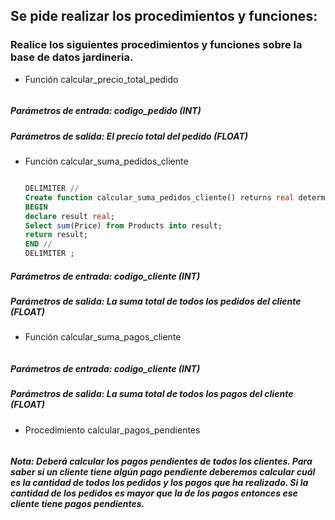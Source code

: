 ## Se pide realizar los procedimientos y funciones:

### Realice los siguientes procedimientos y funciones sobre la base de datos jardineria.

- Función calcular_precio_total_pedido

    ```sql


    ```

##### Parámetros de entrada: codigo_pedido (INT)
##### Parámetros de salida: El precio total del pedido (FLOAT)

-  Función calcular_suma_pedidos_cliente

    ```sql

    DELIMITER //
    Create function calcular_suma_pedidos_cliente() returns real deterministic
    BEGIN
    declare result real;
    Select sum(Price) from Products into result;
    return result;
    END //
    DELIMITER ;

    ```

##### Parámetros de entrada: codigo_cliente (INT)
##### Parámetros de salida: La suma total de todos los pedidos del cliente (FLOAT)

- Función calcular_suma_pagos_cliente

    ```sql


    ```
##### Parámetros de entrada: codigo_cliente (INT)
##### Parámetros de salida: La suma total de todos los pagos del cliente (FLOAT)

-  Procedimiento calcular_pagos_pendientes
  
  ```sql

  ```

##### Nota: Deberá calcular los pagos pendientes de todos los clientes. Para saber si un cliente tiene algún pago pendiente deberemos calcular cuál es la cantidad de todos los pedidos y los pagos que ha realizado. Si la cantidad de los pedidos es mayor que la de los pagos entonces ese cliente tiene pagos pendientes.

